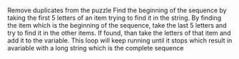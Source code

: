 Remove duplicates from the puzzle
Find the beginning of the sequence by taking the first 5 letters of an item trying to find it in the string.
By finding the item which is the beginning of the sequence, take the last 5 letters and try to find it in the other items. If found, than take the letters of that item and add it to the variable. This loop will keep running until it stops which result in avariable with a long string which is the complete sequence

